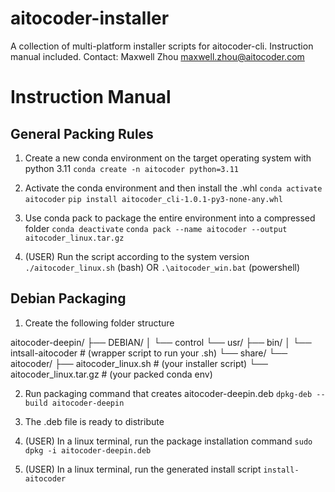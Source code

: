# aitocoder-installer
A collection of multi-platform installer scripts for aitocoder-cli. Instruction manual included.
Contact: Maxwell Zhou <maxwell.zhou@aitocoder.com>

# Instruction Manual

## General Packing Rules

1. Create a new conda environment on the target operating system with python 3.11
`conda create -n aitocoder python=3.11`

2. Activate the conda environment and then install the .whl 
`conda activate aitocoder`
`pip install aitocoder_cli-1.0.1-py3-none-any.whl`

3. Use conda pack to package the entire environment into a compressed folder
`conda deactivate`
`conda pack --name aitocoder --output aitocoder_linux.tar.gz`

4. (USER) Run the script according to the system version
`./aitocoder_linux.sh` (bash)
OR
`.\aitocoder_win.bat` (powershell)

## Debian Packaging

1. Create the following folder structure

aitocoder-deepin/
    ├── DEBIAN/
    │   └── control
    └── usr/
        ├── bin/
        │   └── intsall-aitocoder           # (wrapper script to run your .sh)
        └── share/
            └── aitocoder/
                ├── aitocoder_linux.sh      # (your installer script)
                └── aitocoder_linux.tar.gz  # (your packed conda env)

2. Run packaging command that creates aitocoder-deepin.deb
`dpkg-deb --build aitocoder-deepin`

3. The .deb file is ready to distribute

4. (USER) In a linux terminal, run the package installation command
`sudo dpkg -i aitocoder-deepin.deb`

5. (USER) In a linux terminal, run the generated install script
`install-aitocoder`
